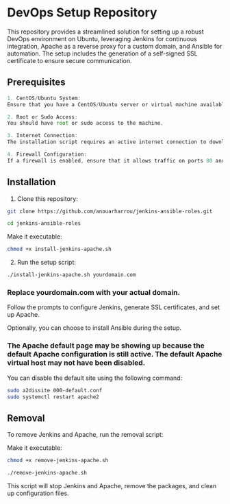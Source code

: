 # DevOps Setup Repository


This repository provides a streamlined solution for setting up a robust DevOps environment on Ubuntu, leveraging Jenkins for continuous integration, Apache as a reverse proxy for a custom domain, and Ansible for automation. The setup includes the generation of a self-signed SSL certificate to ensure secure communication.

## Prerequisites

```typescript
1. CentOS/Ubuntu System:
Ensure that you have a CentOS/Ubuntu server or virtual machine available.

2. Root or Sudo Access:
You should have root or sudo access to the machine.

3. Internet Connection:
The installation script requires an active internet connection to download and install packages.

4. Firewall Configuration:
If a firewall is enabled, ensure that it allows traffic on ports 80 and 443 for Apache and any other required ports for Jenkins.
```

## Installation

1. Clone this repository:

```bash
git clone https://github.com/anouarharrou/jenkins-ansible-roles.git

cd jenkins-ansible-roles
```
Make it executable:

```bash
chmod +x install-jenkins-apache.sh
```

2. Run the setup script:

```bash
./install-jenkins-apache.sh yourdomain.com
```
    

###  Replace yourdomain.com with your actual domain.

Follow the prompts to configure Jenkins, generate SSL certificates, and set up Apache.

Optionally, you can choose to install Ansible during the setup.

### The Apache default page may be showing up because the default Apache configuration is still active. The default Apache virtual host may not have been disabled.

You can disable the default site using the following command:
```bash
sudo a2dissite 000-default.conf
sudo systemctl restart apache2
```

## Removal

To remove Jenkins and Apache, run the removal script:

Make it executable:

```bash
chmod +x remove-jenkins-apache.sh
```

```bash
./remove-jenkins-apache.sh
```

This script will stop Jenkins and Apache, remove the packages, and clean up configuration files.

